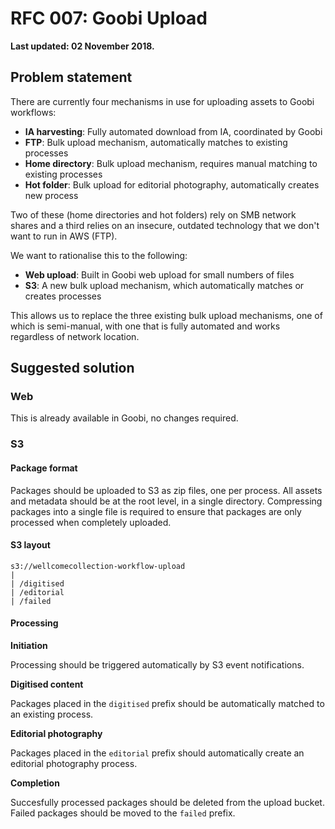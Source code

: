 # RFC 007: Goobi Upload

**Last updated: 02 November 2018.**

## Problem statement

There are currently four mechanisms in use for uploading assets to Goobi workflows:

* **IA harvesting**: Fully automated download from IA, coordinated by Goobi
* **FTP**: Bulk upload mechanism, automatically matches to existing processes
* **Home directory**: Bulk upload mechanism, requires manual matching to existing processes
* **Hot folder**: Bulk upload for editorial photography, automatically creates new process

Two of these \(home directories and hot folders\) rely on SMB network shares and a third relies on an insecure, outdated technology that we don't want to run in AWS \(FTP\).

We want to rationalise this to the following:

* **Web upload**: Built in Goobi web upload for small numbers of files
* **S3**: A new bulk upload mechanism, which automatically matches or creates processes

This allows us to replace the three existing bulk upload mechanisms, one of which is semi-manual, with one that is fully automated and works regardless of network location.

## Suggested solution

### Web

This is already available in Goobi, no changes required.

### S3

#### Package format

Packages should be uploaded to S3 as zip files, one per process. All assets and metadata should be at the root level, in a single directory. Compressing packages into a single file is required to ensure that packages are only processed when completely uploaded.

#### S3 layout

```text
s3://wellcomecollection-workflow-upload
|
| /digitised
| /editorial
| /failed
```

#### Processing

**Initiation**

Processing should be triggered automatically by S3 event notifications.

**Digitised content**

Packages placed in the `digitised` prefix should be automatically matched to an existing process.

**Editorial photography**

Packages placed in the `editorial` prefix should automatically create an editorial photography process.

**Completion**

Succesfully processed packages should be deleted from the upload bucket. Failed packages should be moved to the `failed` prefix.


